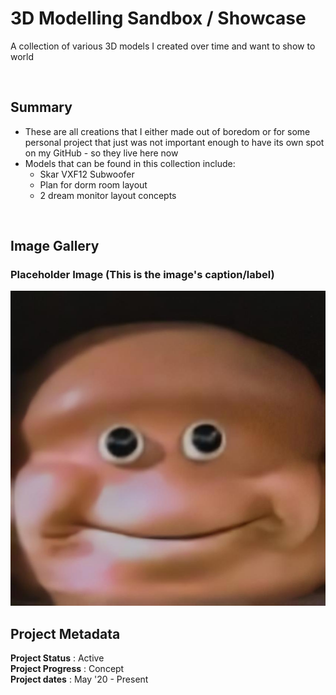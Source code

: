 # 3D Modelling Sandbox / Showcase

A collection of various 3D models I created over time and want to show to world


<br>

## Summary
 - These are all creations that I either made out of boredom or for some personal project that just was not important enough to have its own spot on my GitHub - so they live here now 
 - Models that can be found in this collection include:
   - Skar VXF12 Subwoofer
   - Plan for dorm room layout
   - 2 dream monitor layout concepts
<br>

## Image Gallery

### Placeholder Image (This is the image's caption/label)
![Please end my suffering... (This is the image's alt text)](https://github.com/a-dubs/github-project-template/blob/master/image_gallery/Please_replace_me_I_am_begging_you.jpg)
<br>

## Project Metadata

**Project Status** : Active  
**Project Progress** : Concept  
**Project dates** : May '20 - Present  

